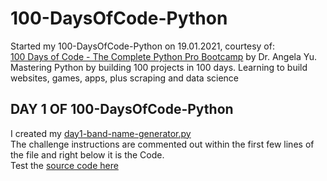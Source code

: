 # 100-DaysOfCode-Python
Started my 100-DaysOfCode-Python on 19.01.2021, courtesy of: </br> [100 Days of Code - The Complete Python Pro Bootcamp](https://www.udemy.com/course/100-days-of-code/) by Dr. Angela Yu.
Mastering Python by building 100 projects in 100 days. Learning to build websites, games, apps, plus scraping and data science

## DAY 1 OF 100-DaysOfCode-Python
I created  my [day1-band-name-generator.py](https://github.com/Teresia-Kirungo/100-DaysOfCode-Python/blob/main/day1-band-name-generator.py) <br>
The challenge instructions are commented out within the first few lines of the file and right below it is the Code.<br>
Test the [source code here](https://repl.it/@terrykirungo/band-name-generator-start#main.py)
